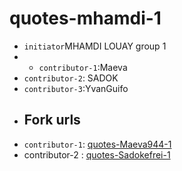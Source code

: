 # quotes-mhamdi-1
- `initiator`MHAMDI LOUAY group 1
- - `contributor-1`:Maeva
- `contributor-2`: SADOK
- `contributor-3`:YvanGuifo
- ## Fork urls
- `contributor-1`: [quotes-Maeva944-1]( https://github.com/Maeva944/quotes-maeva-1.git)
- contributor-2 : [quotes-Sadokefrei-1](https://github.com/Sadokefrei/quotes-sadok-1.git)
